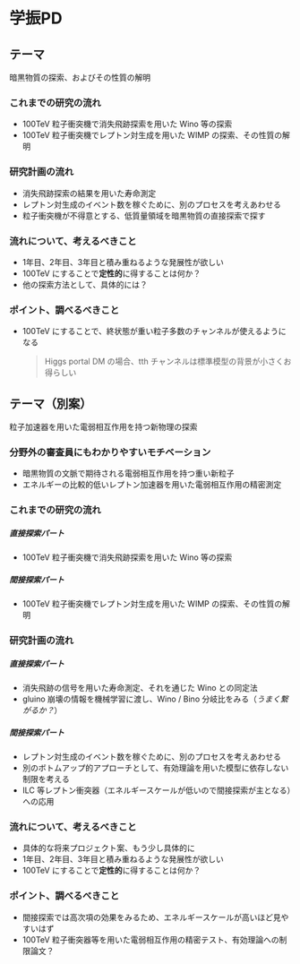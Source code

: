 
# 学振PD #

## テーマ ##

暗黒物質の探索、およびその性質の解明

### これまでの研究の流れ ###

* 100TeV 粒子衝突機で消失飛跡探索を用いた Wino 等の探索
* 100TeV 粒子衝突機でレプトン対生成を用いた WIMP の探索、その性質の解明

### 研究計画の流れ ###

* 消失飛跡探索の結果を用いた寿命測定
* レプトン対生成のイベント数を稼ぐために、別のプロセスを考えあわせる
* 粒子衝突機が不得意とする、低質量領域を暗黒物質の直接探索で探す

### 流れについて、考えるべきこと ###

* 1年目、2年目、3年目と積み重ねるような発展性が欲しい
* 100TeV にすることで**定性的**に得することは何か？
* 他の探索方法として、具体的には？

### ポイント、調べるべきこと ###

* 100TeV にすることで、終状態が重い粒子多数のチャンネルが使えるようになる
    > Higgs portal DM の場合、tth チャンネルは標準模型の背景が小さくお得らしい

## テーマ（別案） ##

粒子加速器を用いた電弱相互作用を持つ新物理の探索

### 分野外の審査員にもわかりやすいモチベーション ###

* 暗黒物質の文脈で期待される電弱相互作用を持つ重い新粒子
* エネルギーの比較的低いレプトン加速器を用いた電弱相互作用の精密測定

### これまでの研究の流れ ###

##### 直接探索パート #####

* 100TeV 粒子衝突機で消失飛跡探索を用いた Wino 等の探索

##### 間接探索パート #####

* 100TeV 粒子衝突機でレプトン対生成を用いた WIMP の探索、その性質の解明

### 研究計画の流れ ###

##### 直接探索パート #####

* 消失飛跡の信号を用いた寿命測定、それを通じた Wino との同定法
* gluino 崩壊の情報を機械学習に渡し、Wino / Bino 分岐比をみる（*うまく繋がるか？*）

##### 間接探索パート #####

* レプトン対生成のイベント数を稼ぐために、別のプロセスを考えあわせる
* 別のボトムアップ的アプローチとして、有効理論を用いた模型に依存しない制限を考える
* ILC 等レプトン衝突器（エネルギースケールが低いので間接探索が主となる）への応用

### 流れについて、考えるべきこと ###

* 具体的な将来プロジェクト案、もう少し具体的に
* 1年目、2年目、3年目と積み重ねるような発展性が欲しい
* 100TeV にすることで**定性的**に得することは何か？

### ポイント、調べるべきこと ###

* 間接探索では高次項の効果をみるため、エネルギースケールが高いほど見やすいはず
* 100TeV 粒子衝突器等を用いた電弱相互作用の精密テスト、有効理論への制限論文？

